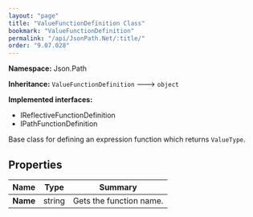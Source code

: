 ```yaml
---
layout: "page"
title: "ValueFunctionDefinition Class"
bookmark: "ValueFunctionDefinition"
permalink: "/api/JsonPath.Net/:title/"
order: "9.07.028"
---
```

**Namespace:** Json.Path

**Inheritance:**
`ValueFunctionDefinition`
 🡒 
`object`

**Implemented interfaces:**

- IReflectiveFunctionDefinition
- IPathFunctionDefinition

Base class for defining an expression function which returns `ValueType`.

## Properties

| Name | Type | Summary |
|---|---|---|
| **Name** | string | Gets the function name. |

